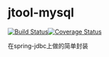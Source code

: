 # jtool-mysql 
[![Build Status](https://travis-ci.org/JavaServerGroup/jtool-mysql.svg?branch=master)](https://travis-ci.org/JavaServerGroup/jtool-mysql)[![Coverage Status](https://coveralls.io/repos/JavaServerGroup/jtool-mysql/badge.svg?branch=master)](https://coveralls.io/r/JavaServerGroup/jtool-mysql?branch=master)

在spring-jdbc上做的简单封装
